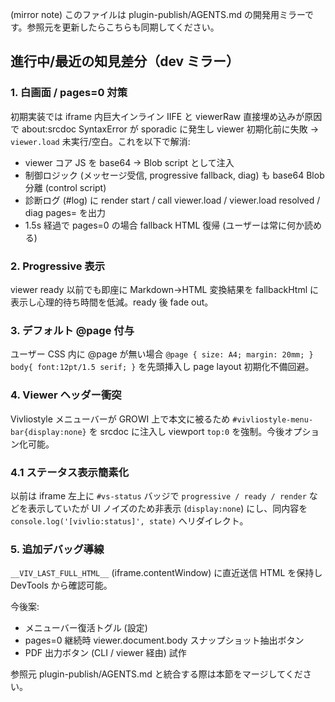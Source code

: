 (mirror note) このファイルは plugin-publish/AGENTS.md の開発用ミラーです。参照元を更新したらこちらも同期してください。

## 進行中/最近の知見差分（dev ミラー）

### 1. 白画面 / pages=0 対策
初期実装では iframe 内巨大インライン IIFE と viewerRaw 直接埋め込みが原因で about:srcdoc SyntaxError が sporadic に発生し viewer 初期化前に失敗 → `viewer.load` 未実行/空白。これを以下で解消:
- viewer コア JS を base64 → Blob script として注入
- 制御ロジック (メッセージ受信, progressive fallback, diag) も base64 Blob 分離 (control script)
- 診断ログ (#log) に render start / call viewer.load / viewer.load resolved / diag pages= を出力
- 1.5s 経過で pages=0 の場合 fallback HTML 復帰 (ユーザーは常に何か読める)

### 2. Progressive 表示
viewer ready 以前でも即座に Markdown→HTML 変換結果を fallbackHtml に表示し心理的待ち時間を低減。ready 後 fade out。

### 3. デフォルト @page 付与
ユーザー CSS 内に @page が無い場合 `@page { size: A4; margin: 20mm; } body{ font:12pt/1.5 serif; }` を先頭挿入し page layout 初期化不備回避。

### 4. Viewer ヘッダー衝突
Vivliostyle メニューバーが GROWI 上で本文に被るため `#vivliostyle-menu-bar{display:none}` を srcdoc に注入し viewport `top:0` を強制。今後オプション化可能。

### 4.1 ステータス表示簡素化
以前は iframe 左上に `#vs-status` バッジで `progressive / ready / render` などを表示していたが UI ノイズのため非表示 (`display:none`) にし、同内容を `console.log('[vivlio:status]', state)` へリダイレクト。

### 5. 追加デバッグ導線
`__VIV_LAST_FULL_HTML__` (iframe.contentWindow) に直近送信 HTML を保持し DevTools から確認可能。

今後案:
- メニューバー復活トグル (設定)
- pages=0 継続時 viewer.document.body スナップショット抽出ボタン
- PDF 出力ボタン (CLI / viewer 経由) 試作

参照元 plugin-publish/AGENTS.md と統合する際は本節をマージしてください。
